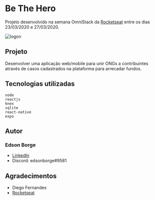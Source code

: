 # Be The Hero
Projeto desenvolvido na semana OmniStack da [Rocketseat](https://rocketseat.com.br/) entre os dias 23/03/2020 e 27/03/2020.

![logon](https://user-images.githubusercontent.com/17258402/77952408-fbeaed80-72a1-11ea-8446-7183897ffd48.png)

## Projeto
Desenvolver uma aplicação web/mobile para unir ONGs a contribuintes através de casos cadastrados na plataforma para arrecadar fundos.

## Tecnologias utilizadas

```
node
reactjs
knex
sqlite
react-native
expo
```

## Autor

### Edson Borge

* [LinkedIn](https://www.linkedin.com/in/edsonborge/)
* Discord: edsonborge#9581

## Agradecimentos

* Diego Fernandes
* [Rocketseat](https://github.com/Rocketseat)
